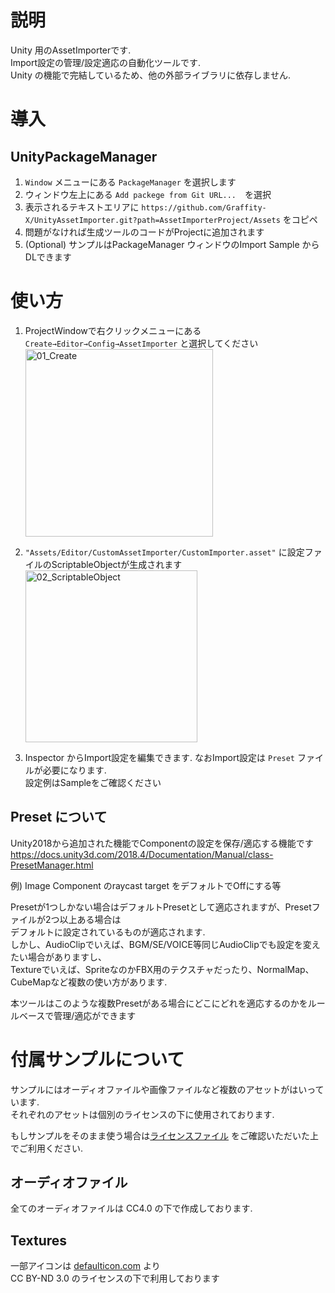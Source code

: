 # 説明

Unity 用のAssetImporterです.<br>
Import設定の管理/設定適応の自動化ツールです.<br>
Unity の機能で完結しているため、他の外部ライブラリに依存しません.<br>


# 導入
## UnityPackageManager
1. `Window` メニューにある `PackageManager` を選択します
2. ウィンドウ左上にある `Add packege from Git URL...`　を選択
3. 表示されるテキストエリアに `https://github.com/Graffity-X/UnityAssetImporter.git?path=AssetImporterProject/Assets` をコピペ
4. 問題がなければ生成ツールのコードがProjectに追加されます
5. (Optional) サンプルはPackageManager ウィンドウのImport Sample からDLできます

# 使い方
1. ProjectWindowで右クリックメニューにある `Create→Editor→Config→AssetImporter` と選択してください
    <img width="300" alt="01_Create" src="https://user-images.githubusercontent.com/4001760/142399770-f9e8e265-821b-412d-803c-b7162e8d3dee.png">

2. `"Assets/Editor/CustomAssetImporter/CustomImporter.asset"` に設定ファイルのScriptableObjectが生成されます
    <img width="275" alt="02_ScriptableObject" src="https://user-images.githubusercontent.com/4001760/142399780-a56533a3-432e-4a13-b58a-5a50e0aab6f4.png">

3. Inspector からImport設定を編集できます. なおImport設定は `Preset` ファイルが必要になります.<br>
   設定例はSampleをご確認ください

## Preset について
Unity2018から追加された機能でComponentの設定を保存/適応する機能です<br>
https://docs.unity3d.com/2018.4/Documentation/Manual/class-PresetManager.html

例) Image Component のraycast target をデフォルトでOffにする等

Presetが1つしかない場合はデフォルトPresetとして適応されますが、Presetファイルが2つ以上ある場合は<br>
デフォルトに設定されているものが適応されます.<br>
しかし、AudioClipでいえば、BGM/SE/VOICE等同じAudioClipでも設定を変えたい場合がありますし、<br>
Textureでいえば、SpriteなのかFBX用のテクスチャだったり、NormalMap、CubeMapなど複数の使い方があります.

本ツールはこのような複数Presetがある場合にどこにどれを適応するのかをルールベースで管理/適応ができます



# 付属サンプルについて
サンプルにはオーディオファイルや画像ファイルなど複数のアセットがはいっています.<br>
それぞれのアセットは個別のライセンスの下に使用されております.<br>

もしサンプルをそのまま使う場合は[ライセンスファイル](/LICENSE.md) をご確認いただいた上でご利用ください.

## オーディオファイル
全てのオーディオファイルは CC4.0 の下で作成しております.

## Textures

一部アイコンは [defaulticon.com](http://www.defaulticon.com/) より<br>
CC BY-ND 3.0 のライセンスの下で利用しております<br>
